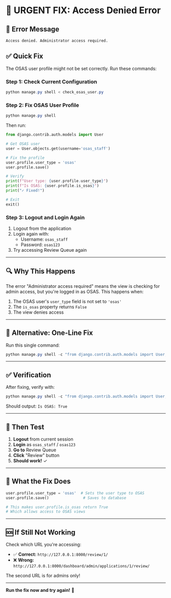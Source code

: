 # 🔧 URGENT FIX: Access Denied Error

## 🎯 Error Message
```
Access denied. Administrator access required.
```

## ✅ Quick Fix

The OSAS user profile might not be set correctly. Run these commands:

### Step 1: Check Current Configuration
```powershell
python manage.py shell < check_osas_user.py
```

### Step 2: Fix OSAS User Profile
```powershell
python manage.py shell
```

Then run:
```python
from django.contrib.auth.models import User

# Get OSAS user
user = User.objects.get(username='osas_staff')

# Fix the profile
user.profile.user_type = 'osas'
user.profile.save()

# Verify
print(f"User type: {user.profile.user_type}")
print(f"Is OSAS: {user.profile.is_osas}")
print("✓ Fixed!")

# Exit
exit()
```

### Step 3: Logout and Login Again
1. Logout from the application
2. Login again with:
   - Username: `osas_staff`
   - Password: `osas123`
3. Try accessing Review Queue again

---

## 🔍 Why This Happens

The error "Administrator access required" means the view is checking for admin access, but you're logged in as OSAS. This happens when:

1. The OSAS user's `user_type` field is not set to `'osas'`
2. The `is_osas` property returns `False`
3. The view denies access

---

## 🚀 Alternative: One-Line Fix

Run this single command:
```powershell
python manage.py shell -c "from django.contrib.auth.models import User; u = User.objects.get(username='osas_staff'); u.profile.user_type = 'osas'; u.profile.save(); print('Fixed! User type:', u.profile.user_type, '| Is OSAS:', u.profile.is_osas)"
```

---

## ✅ Verification

After fixing, verify with:
```powershell
python manage.py shell -c "from django.contrib.auth.models import User; u = User.objects.get(username='osas_staff'); print('Is OSAS:', u.profile.is_osas)"
```

Should output: `Is OSAS: True`

---

## 🎯 Then Test

1. **Logout** from current session
2. **Login** as `osas_staff` / `osas123`
3. **Go to** Review Queue
4. **Click** "Review" button
5. **Should work!** ✓

---

## 📝 What the Fix Does

```python
user.profile.user_type = 'osas'  # Sets the user type to OSAS
user.profile.save()               # Saves to database

# This makes user.profile.is_osas return True
# Which allows access to OSAS views
```

---

## 🆘 If Still Not Working

Check which URL you're accessing:
- ✅ **Correct:** `http://127.0.0.1:8000/review/1/`
- ❌ **Wrong:** `http://127.0.0.1:8000/dashboard/admin/applications/1/review/`

The second URL is for admins only!

---

**Run the fix now and try again!** 🚀
